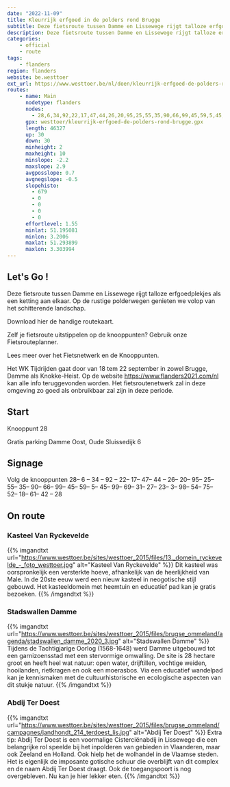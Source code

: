 ```yaml
---
date: "2022-11-09"
title: Kleurrijk erfgoed in de polders rond Brugge
subtitle: Deze fietsroute tussen Damme en Lissewege rijgt talloze erfgoedplekjes als een ketting aan elkaar
description: Deze fietsroute tussen Damme en Lissewege rijgt talloze erfgoedplekjes als een ketting aan elkaar
categories:
    - official
    - route
tags:
    - flanders
region: flanders
website: be.westtoer
ext_url: https://www.westtoer.be/nl/doen/kleurrijk-erfgoed-de-polders-rond-brugge
routes:
    - name: Main
      nodetype: flanders
      nodes:
        - 28,6,34,92,22,17,47,44,26,20,95,25,55,35,90,66,99,45,59,5,45,99,69,31,27,23,3,98,54,75,52,18,61,42,28
      gpx: westtoer/kleurrijk-erfgoed-de-polders-rond-brugge.gpx
      length: 46327
      up: 30
      down: 30
      minheight: 2
      maxheight: 10
      minslope: -2.2
      maxslope: 2.9
      avgposslope: 0.7
      avgnegslope: -0.5
      slopehisto:
        - 679
        - 0
        - 0
        - 0
        - 0
      effortlevel: 1.55
      minlat: 51.195081
      minlon: 3.2006
      maxlat: 51.293899
      maxlon: 3.303994
---
```


## Let's Go ! 

Deze fietsroute tussen Damme en Lissewege rijgt talloze erfgoedplekjes als een ketting aan elkaar. Op de rustige polderwegen genieten we volop van het schitterende landschap.

Download hier de handige routekaart. 

Zelf je fietsroute uitstippelen op de knooppunten? Gebruik onze Fietsrouteplanner.

Lees meer over het Fietsnetwerk en de Knooppunten.

Het WK Tijdrijden gaat door van 18 tem 22 september in zowel Brugge, Damme als Knokke-Heist. Op de website https://www.flanders2021.com/nl kan alle info teruggevonden worden. Het fietsroutenetwerk zal in deze omgeving zo goed als onbruikbaar zal zijn in deze periode.

## Start

Knooppunt 28

Gratis parking Damme Oost, Oude Sluissedijk 6

## Signage

Volg de knooppunten 28– 6 – 34 – 92 – 22– 17– 47– 44 – 26– 20– 95– 25– 55– 35– 90– 66– 99– 45– 59– 5– 45– 99– 69– 31– 27– 23– 3– 98– 54– 75–52– 18– 61– 42 – 28

## On route

### Kasteel Van Ryckevelde

{{% imgandtxt url="https://www.westtoer.be/sites/westtoer_2015/files/13._domein_ryckevelde_-_foto_westtoer.jpg" alt="Kasteel Van Ryckevelde" %}}
Dit kasteel was oorspronkelijk een versterkte hoeve, afhankelijk van de heerlijkheid van Male. In de 20ste eeuw werd een nieuw kasteel in neogotische stijl gebouwd. Het kasteeldomein met heemtuin en educatief pad kan je gratis bezoeken.
{{% /imgandtxt %}}

### Stadswallen Damme

{{% imgandtxt url="https://www.westtoer.be/sites/westtoer_2015/files/brugse_ommeland/agenda/stadswallen_damme_2020_3.jpg" alt="Stadswallen Damme" %}}
Tijdens de Tachtigjarige Oorlog (1568-1648) werd Damme uitgebouwd tot een garnizoensstad met een stervormige omwalling. De site is 28 hectare groot en heeft heel wat natuur: open water, drijftillen, vochtige weiden, hooilanden, rietkragen en ook een moerasbos. Via een educatief wandelpad kan je kennismaken met de cultuurhistorische en ecologische aspecten van dit stukje natuur.
{{% /imgandtxt %}}

### Abdij Ter Doest

{{% imgandtxt url="https://www.westtoer.be/sites/westtoer_2015/files/brugse_ommeland/campagnes/jandhondt_214_terdoest_lis.jpg" alt="Abdij Ter Doest" %}}
Extra tip: Abdij Ter Doest is een voormalige Cisterciënabdij in Lissewege die een belangrijke rol speelde bij het inpolderen van gebieden in Vlaanderen, maar ook Zeeland en Holland. Ook hielp het de wolhandel in de Vlaamse steden. Het is eigenlijk de imposante gotische schuur die overblijft van dit complex en de naam Abdij Ter Doest draagt. Ook de toegangspoort is nog overgebleven.
Nu kan je hier lekker eten.
{{% /imgandtxt %}}



